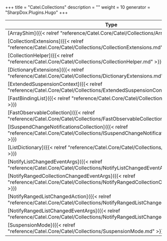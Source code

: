 

+++
title = "Catel.Collections" 
description = ""
weight = 10
generator = "SharpDox.Plugins.Hugo"
+++

Type|Description
---|---
[ArrayShim]({{&lt; relref "reference/Catel.Core/Catel/Collections/ArrayShim.md" &gt;}})| 
[CollectionExtensions]({{&lt; relref "reference/Catel.Core/Catel/Collections/CollectionExtensions.md" &gt;}})| 
[CollectionHelper]({{&lt; relref "reference/Catel.Core/Catel/Collections/CollectionHelper.md" &gt;}})| 
[DictionaryExtensions]({{&lt; relref "reference/Catel.Core/Catel/Collections/DictionaryExtensions.md" &gt;}})| 
[ExtendedSuspensionContext]({{&lt; relref "reference/Catel.Core/Catel/Collections/ExtendedSuspensionContext.md" &gt;}})| 
[FastBindingList]({{&lt; relref "reference/Catel.Core/Catel/Collections/FastBindingList.md" &gt;}})| 
[FastObservableCollection]({{&lt; relref "reference/Catel.Core/Catel/Collections/FastObservableCollection.md" &gt;}})| 
[ISuspendChangeNotificationsCollection]({{&lt; relref "reference/Catel.Core/Catel/Collections/ISuspendChangeNotificationsCollection.md" &gt;}})| 
[ListDictionary]({{&lt; relref "reference/Catel.Core/Catel/Collections/ListDictionary.md" &gt;}})| 
[NotifyListChangedEventArgs]({{&lt; relref "reference/Catel.Core/Catel/Collections/NotifyListChangedEventArgs.md" &gt;}})| 
[NotifyRangedCollectionChangedEventArgs]({{&lt; relref "reference/Catel.Core/Catel/Collections/NotifyRangedCollectionChangedEventArgs.md" &gt;}})| 
[NotifyRangedListChangedAction]({{&lt; relref "reference/Catel.Core/Catel/Collections/NotifyRangedListChangedAction.md" &gt;}})| 
[NotifyRangedListChangedEventArgs]({{&lt; relref "reference/Catel.Core/Catel/Collections/NotifyRangedListChangedEventArgs.md" &gt;}})| 
[SuspensionMode]({{&lt; relref "reference/Catel.Core/Catel/Collections/SuspensionMode.md" &gt;}})| 

